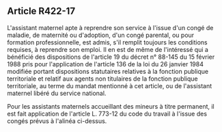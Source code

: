 ## Article R422-17

L'assistant maternel apte à reprendre son service à l'issue d'un congé de maladie, de maternité ou d'adoption,
d'un congé parental, ou pour formation professionnelle, est admis, s'il remplit toujours les conditions
requises, à reprendre son emploi. Il en est de même de l'intéressé qui a bénéficié des dispositions de l'article
19 du décret n° 88-145 du 15 février 1988 pris pour l'application de l'article 136 de la loi du 26 janvier 1984
modifiée portant dispositions statutaires relatives à la fonction publique territoriale et relatif aux agents non
titulaires de la fonction publique territoriale, au terme du mandat mentionné à cet article, ou de l'assistant
maternel libéré du service national.

Pour les assistants maternels accueillant des mineurs à titre permanent, il est fait application de l'article L.
773-12 du code du travail à l'issue des congés prévus à l'alinéa ci-dessus.

